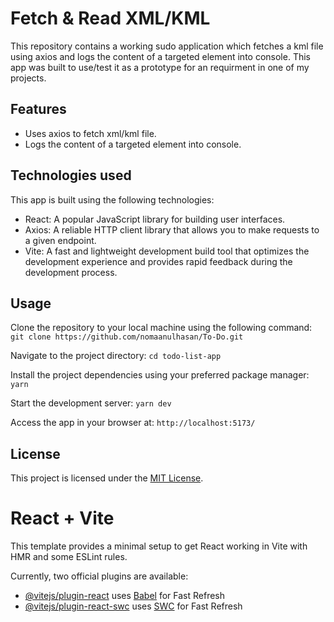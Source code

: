 # Fetch & Read XML/KML

This repository contains a working sudo application which fetches a kml file using axios and logs the content of a targeted element into console.
This app was built to use/test it as a prototype for an requirment in one of my projects.

## Features

- Uses axios to fetch xml/kml file.
- Logs the content of a targeted element into console.

## Technologies used

This app is built using the following technologies:
- React: A popular JavaScript library for building user interfaces.
- Axios: A reliable HTTP client library that allows you to make requests to a given endpoint.
- Vite: A fast and lightweight development build tool that optimizes the development experience and provides rapid feedback during the development process.

## Usage
Clone the repository to your local machine using the following command:
```git clone https://github.com/nomaanulhasan/To-Do.git```

Navigate to the project directory:
```cd todo-list-app```

Install the project dependencies using your preferred package manager:
```yarn```

Start the development server:
```yarn dev```

Access the app in your browser at:
```http://localhost:5173/```


## License

This project is licensed under the [MIT License](LICENSE).


# React + Vite

This template provides a minimal setup to get React working in Vite with HMR and some ESLint rules.

Currently, two official plugins are available:

- [@vitejs/plugin-react](https://github.com/vitejs/vite-plugin-react/blob/main/packages/plugin-react/README.md) uses [Babel](https://babeljs.io/) for Fast Refresh
- [@vitejs/plugin-react-swc](https://github.com/vitejs/vite-plugin-react-swc) uses [SWC](https://swc.rs/) for Fast Refresh
